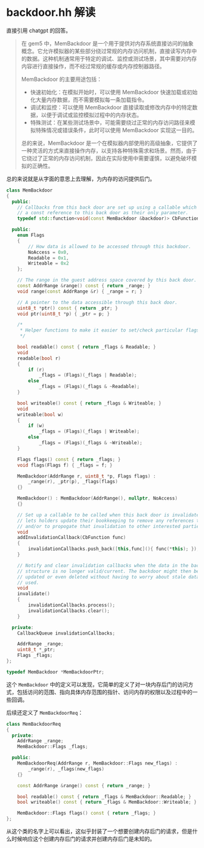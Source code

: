 # backdoor.hh 解读

直接引用 chatgpt 的回答。

> 在 gem5 中，MemBackdoor 是一个用于提供对内存系统直接访问的抽象概念。它允许模拟器的某些部分绕过常规的内存访问机制，直接读写内存中的数据。这种机制通常用于特定的调试、监控或测试场景，其中需要对内存内容进行直接操作，而不经过常规的缓存或内存控制器路径。
>
> MemBackdoor 的主要用途包括：
>
> - 快速初始化：在模拟开始时，可以使用 MemBackdoor 快速加载或初始化大量内存数据，而不需要模拟每一条加载指令。
> - 调试和监控：可以使用 MemBackdoor 直接读取或修改内存中的特定数据，以便于调试或监控模拟过程中的内存状态。
> - 特殊测试：在某些测试场景中，可能需要绕过正常的内存访问路径来模拟特殊情况或错误条件，此时可以使用 MemBackdoor 实现这一目的。
>
> 总的来说，MemBackdoor 是一个在模拟器内部使用的高级抽象，它提供了一种灵活的方式来直接操作内存，以支持各种特殊需求和场景。然而，由于它绕过了正常的内存访问机制，因此在实际使用中需要谨慎，以避免破坏模拟的正确性。

总的来说就是从字面的意思上去理解，为内存的访问提供后门。

```cpp
class MemBackdoor
{
  public:
    // Callbacks from this back door are set up using a callable which accepts
    // a const reference to this back door as their only parameter.
    typedef std::function<void(const MemBackdoor &backdoor)> CbFunction;

  public:
    enum Flags
    {
        // How data is allowed to be accessed through this backdoor.
        NoAccess = 0x0,
        Readable = 0x1,
        Writeable = 0x2
    };

    // The range in the guest address space covered by this back door.
    const AddrRange &range() const { return _range; }
    void range(const AddrRange &r) { _range = r; }

    // A pointer to the data accessible through this back door.
    uint8_t *ptr() const { return _ptr; }
    void ptr(uint8_t *p) { _ptr = p; }

    /*
     * Helper functions to make it easier to set/check particular flags.
     */

    bool readable() const { return _flags & Readable; }
    void
    readable(bool r)
    {
        if (r)
            _flags = (Flags)(_flags | Readable);
        else
            _flags = (Flags)(_flags & ~Readable);
    }

    bool writeable() const { return _flags & Writeable; }
    void
    writeable(bool w)
    {
        if (w)
            _flags = (Flags)(_flags | Writeable);
        else
            _flags = (Flags)(_flags & ~Writeable);
    }

    Flags flags() const { return _flags; }
    void flags(Flags f) { _flags = f; }

    MemBackdoor(AddrRange r, uint8_t *p, Flags flags) :
        _range(r), _ptr(p), _flags(flags)
    {}

    MemBackdoor() : MemBackdoor(AddrRange(), nullptr, NoAccess)
    {}

    // Set up a callable to be called when this back door is invalidated. This
    // lets holders update their bookkeeping to remove any references to it,
    // and/or to propogate that invalidation to other interested parties.
    void
    addInvalidationCallback(CbFunction func)
    {
        invalidationCallbacks.push_back([this,func](){ func(*this); });
    }

    // Notify and clear invalidation callbacks when the data in the backdoor
    // structure is no longer valid/current. The backdoor might then be
    // updated or even deleted without having to worry about stale data being
    // used.
    void
    invalidate()
    {
        invalidationCallbacks.process();
        invalidationCallbacks.clear();
    }

  private:
    CallbackQueue invalidationCallbacks;

    AddrRange _range;
    uint8_t *_ptr;
    Flags _flags;
};

typedef MemBackdoor *MemBackdoorPtr;
```

这个 `MemBackdoor` 中的定义可以发现，它简单的定义了对一块内存后门的访问方式，包括访问的范围、指向具体内存范围的指针、访问内存的权限以及过程中的一些回调。

后续还定义了 `MemBackdoorReq`：

```cpp
class MemBackdoorReq
{
  private:
    AddrRange _range;
    MemBackdoor::Flags _flags;

  public:
    MemBackdoorReq(AddrRange r, MemBackdoor::Flags new_flags) :
        _range(r), _flags(new_flags)
    {}

    const AddrRange &range() const { return _range; }

    bool readable() const { return _flags & MemBackdoor::Readable; }
    bool writeable() const { return _flags & MemBackdoor::Writeable; }

    MemBackdoor::Flags flags() const { return _flags; }
};
```

从这个类的名字上可以看出，这似乎封装了一个想要创建内存后门的请求，但是什么时候响应这个创建内存后门的请求并创建内存后门是未知的。
